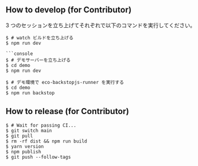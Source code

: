 ## How to develop (for Contributor)

3 つのセッションを立ち上げてそれぞれで以下のコマンドを実行してください。

````console
$ # watch ビルドを立ち上げる
$ npm run dev

```console
$ # デモサーバーを立ち上げる
$ cd demo
$ npm run dev
````

```console
$ # デモ環境で eco-backstopjs-runner を実行する
$ cd demo
$ npm run backstop
```

## How to release (for Contributor)

```console
$ # Wait for passing CI...
$ git switch main
$ git pull
$ rm -rf dist && npm run build
$ yarn version
$ npm publish
$ git push --follow-tags
```
